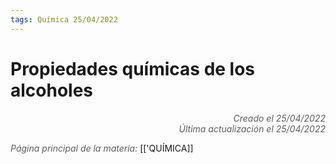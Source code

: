 ```yaml
---
tags: Química 25/04/2022
---
```


# Propiedades químicas de los alcoholes
<div style="text-align: right; opacity: 0.7; font-style: italic;">Creado el 25/04/2022</div>
<div style="text-align: right; opacity: 0.7; font-style: italic;">Última actualización el 25/04/2022</div>



<span style="opacity: 0.7; font-style: italic;">Página principal de la materia:</span> [['QUÍMICA]]